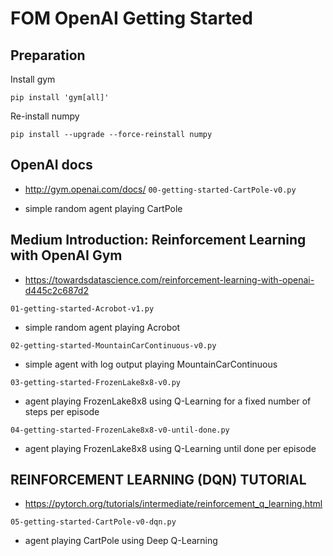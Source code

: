 # FOM OpenAI Getting Started

## Preparation

Install gym

`
pip install 'gym[all]'
`

Re-install numpy

`
pip install --upgrade --force-reinstall numpy
`

## OpenAI docs

* http://gym.openai.com/docs/
`
00-getting-started-CartPole-v0.py
`

* simple random agent playing CartPole

## Medium Introduction: Reinforcement Learning with OpenAI Gym 

* https://towardsdatascience.com/reinforcement-learning-with-openai-d445c2c687d2

`
01-getting-started-Acrobot-v1.py
`

* simple random agent playing Acrobot

`
02-getting-started-MountainCarContinuous-v0.py
`

* simple agent with log output playing MountainCarContinuous

`
03-getting-started-FrozenLake8x8-v0.py
`

* agent playing FrozenLake8x8 using Q-Learning for a fixed number of steps per episode

`
04-getting-started-FrozenLake8x8-v0-until-done.py
`

* agent playing FrozenLake8x8 using Q-Learning until done per episode

## REINFORCEMENT LEARNING (DQN) TUTORIAL

* https://pytorch.org/tutorials/intermediate/reinforcement_q_learning.html

`
05-getting-started-CartPole-v0-dqn.py
`

* agent playing CartPole using Deep Q-Learning
